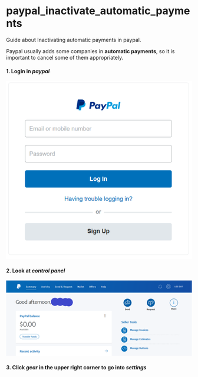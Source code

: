 # paypal_inactivate_automatic_payments
Guide about Inactivating  automatic payments in paypal.

Paypal usually adds some companies in **automatic payments**, so it is important to cancel some of them appropriately.

#### 1. Login in *paypal*

![Login in Paypal](/images/Login.png)

#### 2. Look at *control panel*

![Control Panel](/images/Panel.png)

#### 3. Click *gear* in the upper right corner to go into *settings*
